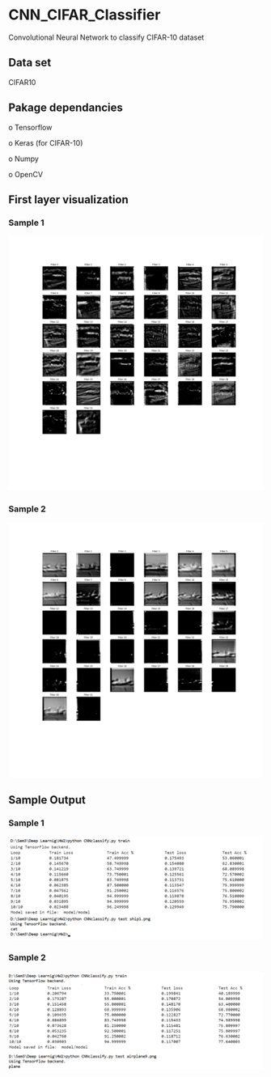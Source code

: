 # CNN_CIFAR_Classifier
Convolutional Neural Network to classify CIFAR-10 dataset

## Data set
CIFAR10

## Pakage dependancies

o Tensorflow

o Keras (for CIFAR-10)

o Numpy

o OpenCV 

## First layer visualization


### Sample 1
![Visualization1](https://github.com/Bhushan-Jagtap-2013/CNN_CIFAR_Classifier/blob/master/src/CONV_rslt_1_ship.png)

### Sample 2
![Visualization2](https://github.com/Bhushan-Jagtap-2013/CNN_CIFAR_Classifier/blob/master/src/CONV_rslt_2_plane.png)

## Sample Output

### Sample 1

![output1](https://github.com/Bhushan-Jagtap-2013/CNN_CIFAR_Classifier/blob/master/src/output1.png)

### Sample 2
![output2](https://github.com/Bhushan-Jagtap-2013/CNN_CIFAR_Classifier/blob/master/src/output2.png)

